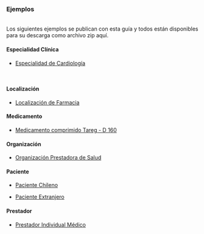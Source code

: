 ### Ejemplos
<br>
Los siguientes ejemplos se publican con esta guía y todos están disponibles para su descarga como archivo zip aquí. 
<br>

#### Especialidad Clínica

* [Especialidad de Cardiología](PractitionerRole-EspecialidadCL.html)
<br>

#### Localización
* [Localización de Farmacia](Location-LocalizacionEjemploCL.html)     

#### Medicamento
* [Medicamento comprimido Tareg - D 160](Medication-MedicamentoCl.html)

#### Organización
* [Organización Prestadora de Salud](Organization-OrganizacionCL.html)

#### Paciente
* [Paciente Chileno](Patient-PacienteCL.html) <br>

* [Paciente Extranjero](Patient-PacienteCL2.html)

#### Prestador
* [Prestador Individual Médico](Practitioner-PrestadorCL.html)
